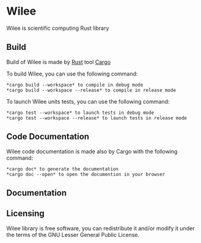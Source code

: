 # Wilee
Wilee is scientific computing Rust library

## Build
Build of Wilee is made by [Rust](https://www.rust-lang.org/) tool [Cargo](https://doc.rust-lang.org/cargo/)

To build Wilee, you can use the following command:

	*cargo build --workspace* to compile in debug mode
	*cargo build --workspace --release* to compile in release mode

To launch Wilee units tests, you can use the following command:

	*cargo test --workspace* to launch tests in debug mode
	*cargo test --workspace --release* to launch tests in release mode

## Code Documentation
Wilee code documentation is made also by Cargo with the following command:

	*cargo doc* to generate the documentation
	*cargo doc --open* to open the documention in your browser

## Documentation

## Licensing
Wilee library is free software, you can redistribute it and/or modify it under the terms of the GNU Lesser General Public License.
